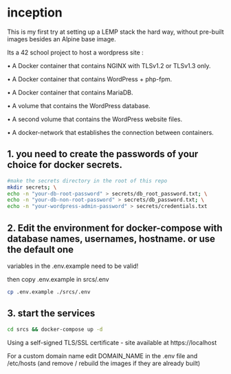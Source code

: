 # inception

This is my first try at setting up a LEMP stack the hard way, without pre-built images besides an Alpine base image.

Its a 42 school project to host a wordpress site :

• A Docker container that contains NGINX with TLSv1.2 or TLSv1.3 only.

• A Docker container that contains WordPress + php-fpm.

• A Docker container that contains MariaDB.

• A volume that contains the WordPress database.

• A second volume that contains the WordPress website files.

• A docker-network that establishes the connection between containers.

## 1. you need to create the passwords of your choice for docker secrets. 

```sh
#make the secrets directory in the root of this repo
mkdir secrets; \
echo -n "your-db-root-password" > secrets/db_root_password.txt; \
echo -n "your-db-non-root-password" > secrets/db_password.txt; \
echo -n "your-wordpress-admin-password" > secrets/credentials.txt
```

## 2. Edit the environment for docker-compose with database names, usernames, hostname. or use the default one

variables in the .env.example need to be valid!

then copy .env.example in srcs/.env

```sh
cp .env.example ./srcs/.env
```

## 3. start the services
```sh
cd srcs && docker-compose up -d
```

Using a self-signed TLS/SSL certificate - site available at https://localhost

For a custom domain name edit DOMAIN_NAME in the .env file and /etc/hosts 
(and remove / rebuild the images if they are already built)
